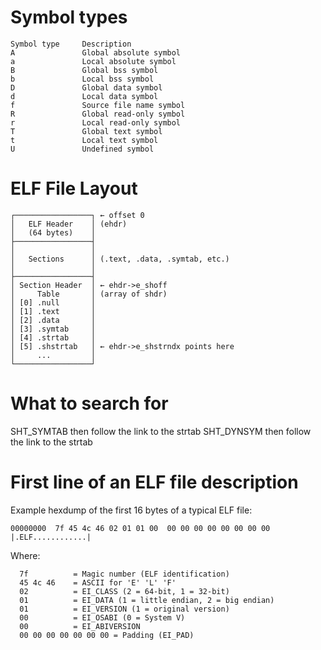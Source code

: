 # Symbol types
```
Symbol type 	Description
A 				Global absolute symbol
a 				Local absolute symbol
B 				Global bss symbol
b 				Local bss symbol
D 				Global data symbol
d 				Local data symbol
f 				Source file name symbol
R 				Global read-only symbol
r 				Local read-only symbol
T 				Global text symbol
t 				Local text symbol
U 				Undefined symbol
```

# ELF File Layout
```
┌─────────────────┐ ← offset 0
│   ELF Header    │ (ehdr)
│   (64 bytes)    │
├─────────────────┤
│                 │
│   Sections      │ (.text, .data, .symtab, etc.)
│                 │
├─────────────────┤
│ Section Header  │ ← ehdr->e_shoff
│     Table       │ (array of shdr)
│ [0] .null       │
│ [1] .text       │
│ [2] .data       │
│ [3] .symtab     │
│ [4] .strtab     │
│ [5] .shstrtab   │ ← ehdr->e_shstrndx points here
│     ...         │
└─────────────────┘
```

# What to search for
SHT_SYMTAB then follow the link to the strtab
SHT_DYNSYM then follow the link to the strtab

# First line of an ELF file description
Example hexdump of the first 16 bytes of a typical ELF file:
```
00000000  7f 45 4c 46 02 01 01 00  00 00 00 00 00 00 00 00  |.ELF............|
```

Where:
```
  7f          = Magic number (ELF identification)
  45 4c 46    = ASCII for 'E' 'L' 'F'
  02          = EI_CLASS (2 = 64-bit, 1 = 32-bit)
  01          = EI_DATA (1 = little endian, 2 = big endian)
  01          = EI_VERSION (1 = original version)
  00          = EI_OSABI (0 = System V)
  00          = EI_ABIVERSION
  00 00 00 00 00 00 00 = Padding (EI_PAD)
```